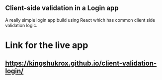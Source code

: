 ## Client-side validation in a Login app

A really simple login app build using React which has common client side validation logic.

# Link for the live app 
## https://kingshukrox.github.io/client-validation-login/
